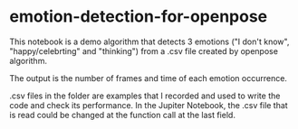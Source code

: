 # emotion-detection-for-openpose
This notebook is a demo algorithm that detects 3 emotions ("I don't know", "happy/celebrting" and "thinking") from a .csv file created by openpose algorithm.

The output is the number of frames and time of each emotion occurrence. 

.csv files in the folder are examples that I recorded and used to write the code and check its performance. In the Jupiter Notebook, the .csv file that is read could be changed at the function call at the last field.
